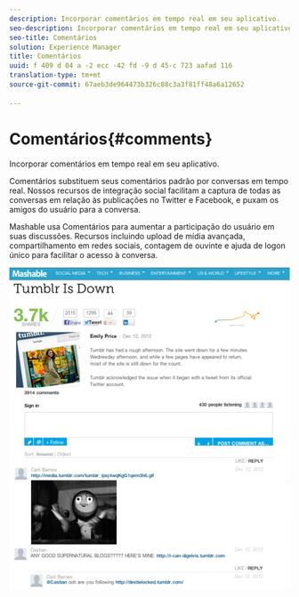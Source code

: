 ```yaml
---
description: Incorporar comentários em tempo real em seu aplicativo.
seo-description: Incorporar comentários em tempo real em seu aplicativo.
seo-title: Comentários
solution: Experience Manager
title: Comentários
uuid: f 409 d 04 a -2 ecc -42 fd -9 d 45-c 723 aafad 116
translation-type: tm+mt
source-git-commit: 67aeb3de964473b326c88c3a3f81ff48a6a12652

---
```



# Comentários{#comments}

Incorporar comentários em tempo real em seu aplicativo.

Comentários substituem seus comentários padrão por conversas em tempo real. Nossos recursos de integração social facilitam a captura de todas as conversas em relação às publicações no Twitter e Facebook, e puxam os amigos do usuário para a conversa.

Mashable usa Comentários para aumentar a participação do usuário em suas discussões. Recursos incluindo upload de mídia avançada, compartilhamento em redes sociais, contagem de ouvinte e ajuda de logon único para facilitar o acesso à conversa.

![](assets/CommentsMashable.png)

<!-- 

c_comments_app.dita

 -->


